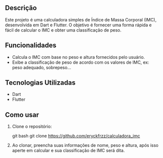 ## Descrição
Este projeto é uma calculadora simples de Índice de Massa Corporal (IMC), desenvolvida em Dart e Flutter. O objetivo é fornecer uma forma rápida e fácil de calcular o IMC e obter uma classificação de peso.

## Funcionalidades
* Calcula o IMC com base no peso e altura fornecidos pelo usuário.
* Exibe a classificação de peso de acordo com os valores de IMC, ex: peso adequado, sobrepeso...

## Tecnologias Utilizadas
* Dart
* Flutter

## Como usar
1. Clone o repositório:
   
   git bash
   git clone https://github.com/eryckfrzz/calculadora_imc

2. Ao clonar, preencha suas informações de nome, peso e altura, após isso aperte em calcular e sua classificação de IMC será dita.

